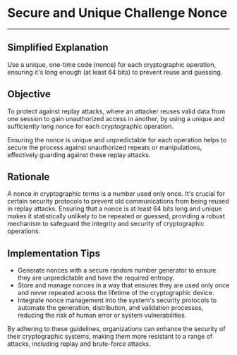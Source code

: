 # Secure and Unique Challenge Nonce

---

## Simplified Explanation

Use a unique, one-time code (nonce) for each cryptographic operation, ensuring it's long enough (at least 64 bits) to prevent reuse and guessing.

## Objective

To protect against replay attacks, where an attacker reuses valid data from one session to gain unauthorized access in another, by using a unique and sufficiently long nonce for each cryptographic operation.

Ensuring the nonce is unique and unpredictable for each operation helps to secure the process against unauthorized repeats or manipulations, effectively guarding against these replay attacks.

## Rationale

A nonce in cryptographic terms is a number used only once. It's crucial for certain security protocols to prevent old communications from being reused in replay attacks. Ensuring that a nonce is at least 64 bits long and unique makes it statistically unlikely to be repeated or guessed, providing a robust mechanism to safeguard the integrity and security of cryptographic operations.

## Implementation Tips

- Generate nonces with a secure random number generator to ensure they are unpredictable and have the required entropy.
- Store and manage nonces in a way that ensures they are used only once and never repeated across the lifetime of the cryptographic device.
- Integrate nonce management into the system's security protocols to automate the generation, distribution, and validation processes, reducing the risk of human error or system vulnerabilities.

By adhering to these guidelines, organizations can enhance the security of their cryptographic systems, making them more resistant to a range of attacks, including replay and brute-force attacks.
